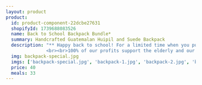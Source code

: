 ```yaml
---
layout: product
product:
  id: product-component-22dcbe27631
  shopifyId: 1739688083526
  name: Back to School Backpack Bundle*
  summary: Handcrafted Guatemalan Huipil and Suede Backpack 
  description: "** Happy back to school! For a limited time when you purchase our back to school backpack bundle you will receive a LANYARD, NOTEBOOK, and COIN POUCH all for $40! Treat ourself or the students in your life with this deal you can't afford to miss! <br>Handcrafted Guatemalan bag. This bag is made from a traditional Guatemalan woven huipil and suede. The backpack is lined and has a zippered pocket on the front. The main compartment closes with a cinch cord and has a flap that folds over the cinch and can be secured. Backpack straps are adjustable and lock via a belt-like closure. Colors listed left to right as shown in image: Turquoise, red, white, yellow, tan, green, bright blue, and black with multicolored embroidery. All bags are handmade, unique, and provide sustainable employment opportunities to the most vulnerable families in Santa María de Jesús, Guatemala and the surrounding areas. Please choose the dominant color of your bag and be aware that all of our bags are handmade and unique.
               <br><br>100% of our profits support the elderly and our programs at Cosechando Felicidad Inc. including our feeding program for the elderly."
  img: backpack-special.jpg
  imgs: ['backpack-special.jpg', 'backpack-1.jpg', 'backpack-2.jpg', 'backpack-3.jpg', 'backpack-4.jpg']
  price: 40
  meals: 33
---
```

